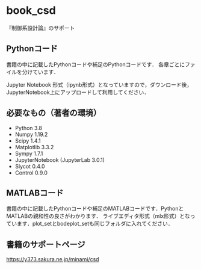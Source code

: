 # book_csd

『制御系設計論』のサポート

## Pythonコード
書籍の中に記載したPythonコードや補足のPythonコードです．
各章ごとにファイルを分けています．

Jupyter Notebook 形式（ipynb形式）となっていますので，ダウンロード後，JupyterNotebook上にアップロードして利用してください．

## 必要なもの（著者の環境）
- Python 3.8 
- Numpy 1.19.2 
- Scipy 1.4.1 
- Matplotlib 3.3.2
- Sympy 1.7.1
- JupyterNotebook (JupyterLab 3.0.1)
- Slycot 0.4.0
- Control 0.9.0 

## MATLABコード
書籍の中に記載したPythonコードや補足のMATLABコードです．PythonとMATLABの親和性の良さがわかります．
ライブエディタ形式（mlx形式）となっています．plot_setとbodeplot_setも同じフォルダに入れてください．

## 書籍のサポートページ
https://y373.sakura.ne.jp/minami/csd
